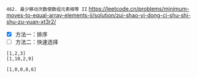 
`462. 最少移动次数使数组元素相等 II` https://leetcode.cn/problems/minimum-moves-to-equal-array-elements-ii/solution/zui-shao-yi-dong-ci-shu-shi-shu-zu-yuan-xt3r2/
- [x] 方法一：排序
- [ ] 方法二：快速选择

```
[1,2,3]
[1,10,2,9]

[1,0,0,8,6]
```
